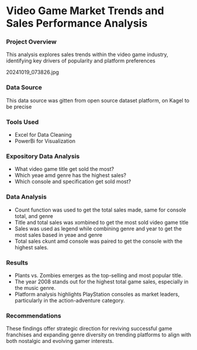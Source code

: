 # Video Game Market Trends and Sales Performance Analysis

### Project Overview 

This analysis explores sales trends within the video game industry, identifying key drivers of popularity and platform preferences

20241019_073826.jpg

### Data Source

This data source was gitten from open source dataset platform, on Kagel to be precise 

### Tools Used
- Excel for Data Cleaning
- PowerBi for Visualization


### Expository Data Analysis 

- What video game title get sold the most?
- Which yeae amd genre has the highest sales?
- Which console and specification get sold most?


### Data Analysis 
- Count function was used to get the total sales made, same for console total, and genre
- Title and total sales was xombined to get the most sold video game title 
- Sales was used as legend while combining genre and year to get the most sales based in yeae and genre
- Total sales ckunt amd console was paired to get the console with the highest sales.


### Results 
- Plants vs. Zombies emerges as the top-selling and most popular title.
- The year 2008 stands out for the highest total game sales, especially in the music genre.
- Platform analysis highlights PlayStation consoles as market leaders, particularly in the action-adventure category. 


### Recommendations 

These findings offer strategic direction for reviving successful game franchises and expanding genre diversity on trending platforms to align with both nostalgic and evolving gamer interests.
